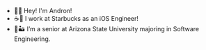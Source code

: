 - 👋🏼 Hey! I'm Andron!
- ☕️💚 I work at Starbucks as an iOS Engineer!
- 🌵🏜 I’m a senior at Arizona State University majoring in Software Engineering.


<!---
martusheff/martusheff is a ✨ special ✨ repository because its `README.md` (this file) appears on your GitHub profile.
You can click the Preview link to take a look at your changes.
--->
